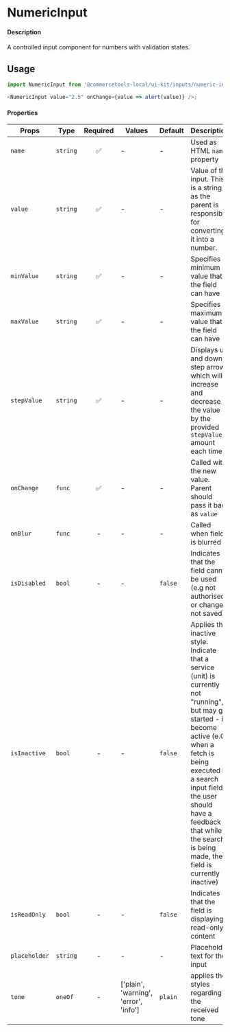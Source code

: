 # NumericInput

#### Description

A controlled input component for numbers with validation states.

## Usage

```js
import NumericInput from '@commercetools-local/ui-kit/inputs/numeric-input';

<NumericInput value="2.5" onChange={value => alert(value)} />;
```

#### Properties

| Props         | Type     | Required | Values | Default | Description                                                                                        |
| ------------- | -------- | :------: | ------ | ------- | -------------------------------------------------------------------------------------------------- |
| `name`        | `string` |    ✅    | -      | -       | Used as HTML `name` property                                                                       |
| `value`       | `string` |    ✅    | -      | -       | Value of the input. This is a string as the parent is responsible for converting it into a number. |
| `minValue`    | `string` |    ✅    | -      | -       | Specifies a minimum value that the field can have |
| `maxValue`    | `string` |    ✅    | -      | -       | Specifies a maximum value that the field can have |
| `stepValue`    | `string` |    ✅    | -      | -       | Displays up and down step arrows which will increase and decrease the value by the provided `stepValue` amount each time |
| `onChange`    | `func`   |    ✅    | -      | -       | Called with the new value. Parent should pass it back as `value`                                   |
| `onBlur`      | `func`   |    -     | -      | -       | Called when field is blurred                                                                       |
| `isDisabled`  | `bool`   |    -     | -      | `false` | Indicates that the field cannot be used (e.g not authorised, or changes not saved) |
| `isInactive`  | `bool`   |    -     | -      | `false` | Applies the inactive style. Indicate that a service (unit) is currently not "running", but may get started - i.e become active (e.G when a fetch is being executed in a search input field the user should have a feedback that while the search is being made, the field is currently inactive) |
| `isReadOnly`  | `bool`   |    -     | -      | `false` | Indicates that the field is displaying read-only content |
| `placeholder` | `string` |    -     | -      | -       | Placeholder text for the input                                                                          |
| `tone`    | `oneOf`   |    -     | ['plain', 'warning', 'error', 'info']      | `plain` | applies the styles regarding the received tone |
